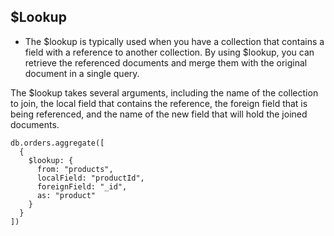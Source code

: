 ## $Lookup

- The $lookup is typically used when you have a collection that contains a field with a reference to another collection. By using $lookup, you can retrieve the referenced documents and merge them with the original document in a single query.

The $lookup takes several arguments, including the name of the collection to join, the local field that contains the reference, the foreign field that is being referenced, and the name of the new field that will hold the joined documents.


```
db.orders.aggregate([
  {
    $lookup: {
      from: "products",
      localField: "productId",
      foreignField: "_id",
      as: "product"
    }
  }
])


```
